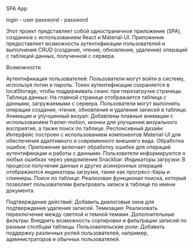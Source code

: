 SPA App

login - user
password - password

Этот проект представляет собой одностраничное приложение (SPA), созданное с использованием React и Material-UI. Приложение предоставляет возможность аутентификации пользователей и выполнения CRUD (создание, чтение, обновление, удаление) операций с таблицей данных, полученной с сервера.

Возможности

Аутентификация пользователей: Пользователи могут войти в систему, используя логин и пароль. Токен аутентификации сохраняется в localStorage, чтобы поддерживать сеанс при перезагрузке страницы.
Таблица данных: На главной странице отображается таблица с данными, загружаемыми с сервера. Пользователи могут выполнять операции создания, чтения, обновления и удаления записей в таблице.
Анимации и улучшенный визуал: Добавлены плавные анимации с использованием framer-motion, иконки для улучшения визуального восприятия, а также поиск по таблице.
Респонсивный дизайн: Интерфейс построен с использованием компонентов Material-UI для обеспечения адаптивного и современного внешнего вида.
Обработка ошибок: Приложение включает обработку ошибок для операций аутентификации и работы с данными. Пользователи информируются о любых ошибках через уведомления Snackbar.
Индикаторы загрузки: В процессе получения данных и других асинхронных операций отображаются индикаторы загрузки, такие как прогресс-бары и спиннеры.
Поиск по таблице: Реализован функционал поиска, который позволяет пользователям фильтровать записи в таблице по имени документа.

Подтверждение действий: Добавить диалоговые окна для подтверждения удаления записей.
Темизация: Реализовать переключение между светлой и темной темами.
Дополнительные фильтры: Внедрить возможность сортировки и фильтрации записей по разным столбцам таблицы.
Пользовательские роли: Добавить поддержку различных ролей пользователей, например, администраторов и обычных пользователей.
